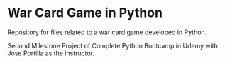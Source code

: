 # War Card Game in Python

Repository for files related to a war card game developed in Python.

Second Milestone Project of Complete Python Bootcamp in Udemy with Jose Portilla as the instructor.
